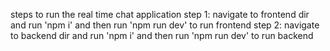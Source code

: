 steps to run the real time chat application
step 1: navigate to frontend dir and run 'npm i' and then run 'npm run dev' to run frontend
step 2: navigate to backend dir and run 'npm i' and then run 'npm run dev' to run backend
